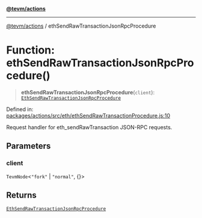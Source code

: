 [**@tevm/actions**](../README.md)

***

[@tevm/actions](../globals.md) / ethSendRawTransactionJsonRpcProcedure

# Function: ethSendRawTransactionJsonRpcProcedure()

> **ethSendRawTransactionJsonRpcProcedure**(`client`): [`EthSendRawTransactionJsonRpcProcedure`](../type-aliases/EthSendRawTransactionJsonRpcProcedure.md)

Defined in: [packages/actions/src/eth/ethSendRawTransactionProcedure.js:10](https://github.com/evmts/tevm-monorepo/blob/main/packages/actions/src/eth/ethSendRawTransactionProcedure.js#L10)

Request handler for eth_sendRawTransaction JSON-RPC requests.

## Parameters

### client

`TevmNode`\<`"fork"` \| `"normal"`, \{\}\>

## Returns

[`EthSendRawTransactionJsonRpcProcedure`](../type-aliases/EthSendRawTransactionJsonRpcProcedure.md)
